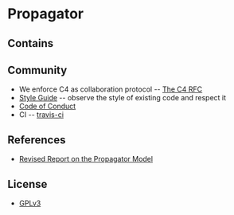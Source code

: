 # Propagator

## Contains

## Community

- We enforce C4 as collaboration protocol -- [The C4 RFC](https://rfc.zeromq.org/spec:42/C4)
- [Style Guide](STYLE-GUIDE.md) -- observe the style of existing code and respect it
- [Code of Conduct](CODE-OF-CONDUCT.md)
- CI -- [travis-ci](https://travis-ci.org/xieyuheng/propagator)

## References

- [Revised Report on the Propagator Model](jedu/mac/users/gjs/propagators/)

## License

- [GPLv3](LICENSE)
